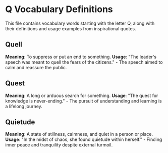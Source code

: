 # Q Vocabulary Definitions

This file contains vocabulary words starting with the letter Q, along with their definitions and usage examples from inspirational quotes.

<!-- Add vocabulary words here following the format:
## WordName

**Meaning**: Clear, concise definition of the word.
**Usage**: "Quote or example sentence." - Explanation of the usage context.
-->

## Quell

**Meaning**: To suppress or put an end to something.
**Usage**: "The leader's speech was meant to quell the fears of the citizens." - The speech aimed to calm and reassure the public.

## Quest

**Meaning**: A long or arduous search for something.
**Usage**: "The quest for knowledge is never-ending." - The pursuit of understanding and learning is a lifelong journey.

## Quietude

**Meaning**: A state of stillness, calmness, and quiet in a person or place.
**Usage**: "In the midst of chaos, she found quietude within herself." - Finding inner peace and tranquility despite external turmoil.
